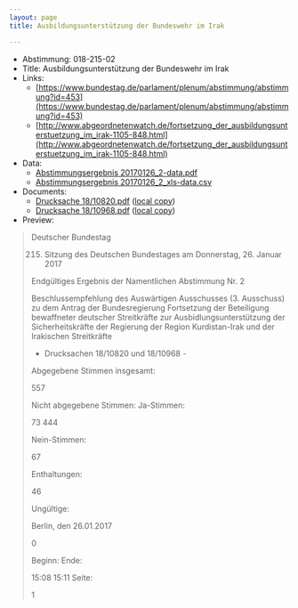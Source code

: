```yaml
---
layout: page
title: Ausbildungsunterstützung der Bundeswehr im Irak

---
```


* Abstimmung: 018-215-02
* Title: Ausbildungsunterstützung der Bundeswehr im Irak
* Links: 
    * [https://www.bundestag.de/parlament/plenum/abstimmung/abstimmung?id=453](https://www.bundestag.de/parlament/plenum/abstimmung/abstimmung?id=453)
    * [http://www.abgeordnetenwatch.de/fortsetzung_der_ausbildungsunterstuetzung_im_irak-1105-848.html](http://www.abgeordnetenwatch.de/fortsetzung_der_ausbildungsunterstuetzung_im_irak-1105-848.html)
* Data: 
    * [Abstimmungsergebnis 20170126_2-data.pdf](/res/abstimmungsliste/20170126_2-data.pdf)
    * [Abstimmungsergebnis 20170126_2_xls-data.csv](/res/abstimmungsliste/analyses/20170126_2_xls-data.csv)
* Documents: 
    * [Drucksache 18/10820.pdf](http://dip21.bundestag.de/dip21/btd/18/108/1810820.pdf) ([local copy](/res/abstimmungsdaten/018-215-02/1810820.pdf))
    * [Drucksache 18/10968.pdf](http://dip21.bundestag.de/dip21/btd/18/109/1810968.pdf) ([local copy](/res/abstimmungsdaten/018-215-02/1810968.pdf))
* Preview: 
> Deutscher Bundestag
> 
> 215. Sitzung des Deutschen Bundestages
> am Donnerstag, 26. Januar 2017
> 
> Endgültiges Ergebnis der Namentlichen Abstimmung Nr. 2
> 
> Beschlussempfehlung des Auswärtigen Ausschusses (3. Ausschuss) zu dem Antrag der
> Bundesregierung
> Fortsetzung der Beteiligung bewaffneter deutscher Streitkräfte zur
> Ausbidlungsunterstützung der Sicherheitskräfte der Regierung der Region Kurdistan-Irak
> und der Irakischen Streitkräfte
> - Drucksachen 18/10820 und 18/10968 -
> 
> Abgegebene Stimmen insgesamt:
> 
> 557
> 
> Nicht abgegebene Stimmen:
> Ja-Stimmen:
> 
> 73
> 444
> 
> Nein-Stimmen:
> 
> 67
> 
> Enthaltungen:
> 
> 46
> 
> Ungültige:
> 
> Berlin, den 26.01.2017
> 
> 0
> 
> Beginn:
> Ende:
> 
> 15:08
> 15:11
> Seite:
> 
> 1
> 
> 
